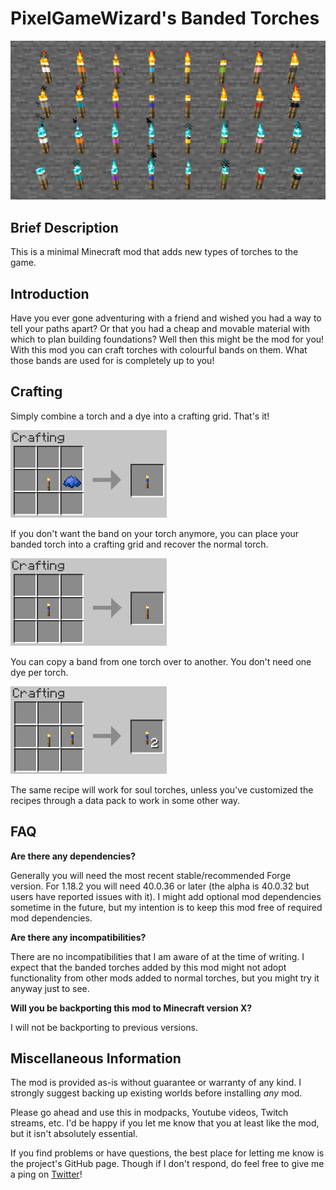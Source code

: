 # PixelGameWizard's Banded Torches

![Picture of banded torches](https://raw.githubusercontent.com/pixelgamewizard/pgwbandedtorches/master/doc/1_16_5/showcase_torches.png "Banded Torches")

## Brief Description

This is a minimal Minecraft mod that adds new types of torches to the game.

## Introduction

Have you ever gone adventuring with a friend and wished you had a way to tell your paths apart? Or that you had a cheap and movable material with which to plan building foundations? Well then this might be the mod for you! With this mod you can craft torches with colourful bands on them. What those bands are used for is completely up to you!

## Crafting

Simply combine a torch and a dye into a crafting grid. That's it!

<img src="https://raw.githubusercontent.com/pixelgamewizard/pgwbandedtorches/master/doc/1_16_5/recipe_creation.png" width="250" height="140" />

If you don't want the band on your torch anymore, you can place your banded torch into a crafting grid and recover the normal torch.

<img src="https://raw.githubusercontent.com/pixelgamewizard/pgwbandedtorches/master/doc/1_16_5/recipe_unband.png" width="250" height="140" />

You can copy a band from one torch over to another. You don't need one dye per torch.

<img src="https://raw.githubusercontent.com/pixelgamewizard/pgwbandedtorches/master/doc/1_16_5/recipe_duplication.png" width="250" height="140" />

The same recipe will work for soul torches, unless you've customized the recipes through a data pack to work in some other way.

## FAQ

**Are there any dependencies?**

Generally you will need the most recent stable/recommended Forge version. For 1.18.2 you will need 40.0.36 or later (the alpha is 40.0.32 but users have reported issues with it). I might add optional mod dependencies sometime in the future, but my intention is to keep this mod free of required mod dependencies.

**Are there any incompatibilities?**

There are no incompatibilities that I am aware of at the time of writing. I expect that the banded torches added by this mod might not adopt functionality from other mods added to normal torches, but you might try it anyway just to see.

**Will you be backporting this mod to Minecraft version X?**

I will not be backporting to previous versions.

## Miscellaneous Information

The mod is provided as-is without guarantee or warranty of any kind. I strongly suggest backing up existing worlds before installing *any* mod.

Please go ahead and use this in modpacks, Youtube videos, Twitch streams, etc. I'd be happy if you let me know that you at least like the mod, but it isn't absolutely essential.

If you find problems or have questions, the best place for letting me know is the project's GitHub page. Though if I don't respond, do feel free to give me a ping on [Twitter](https://twitter.com/PixelGameWizard)!

